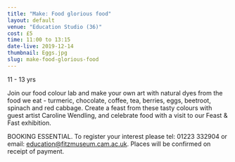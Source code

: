 ```yaml
---
title: "Make: Food glorious food"
layout: default
venue: "Education Studio (36)"
cost: £5
time: 11:00 to 13:15
date-live: 2019-12-14
thumbnail: Eggs.jpg
slug: make-food-glorious-food
---
```


11 - 13 yrs

Join our food colour lab and make your own art with natural dyes from the food we eat - turmeric, chocolate, coffee, tea, berries, eggs, beetroot, spinach and red cabbage. Create a feast from these tasty colours with guest artist Caroline Wendling, and celebrate food with a visit to our Feast & Fast exhibition.

BOOKING ESSENTIAL. To register your interest please tel: 01223 332904 or email: education@fitzmuseum.cam.ac.uk. Places will be confirmed on receipt of payment.
